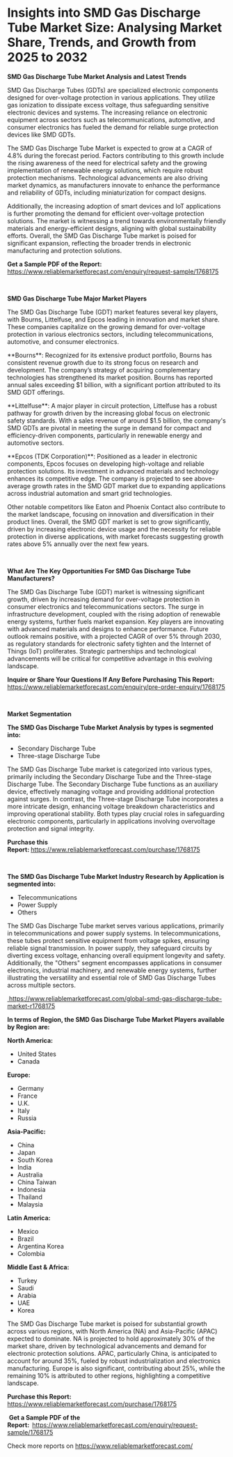 <p><h1>Insights into SMD Gas Discharge Tube Market Size: Analysing Market Share, Trends, and Growth from 2025 to 2032</h1></p><p><strong>SMD Gas Discharge Tube Market Analysis and Latest Trends</strong></p>
<p><p>SMD Gas Discharge Tubes (GDTs) are specialized electronic components designed for over-voltage protection in various applications. They utilize gas ionization to dissipate excess voltage, thus safeguarding sensitive electronic devices and systems. The increasing reliance on electronic equipment across sectors such as telecommunications, automotive, and consumer electronics has fueled the demand for reliable surge protection devices like SMD GDTs.</p><p>The SMD Gas Discharge Tube Market is expected to grow at a CAGR of 4.8% during the forecast period. Factors contributing to this growth include the rising awareness of the need for electrical safety and the growing implementation of renewable energy solutions, which require robust protection mechanisms. Technological advancements are also driving market dynamics, as manufacturers innovate to enhance the performance and reliability of GDTs, including miniaturization for compact designs.</p><p>Additionally, the increasing adoption of smart devices and IoT applications is further promoting the demand for efficient over-voltage protection solutions. The market is witnessing a trend towards environmentally friendly materials and energy-efficient designs, aligning with global sustainability efforts. Overall, the SMD Gas Discharge Tube market is poised for significant expansion, reflecting the broader trends in electronic manufacturing and protection solutions.</p></p>
<p><strong>Get a Sample PDF of the Report:&nbsp;</strong> <a href="https://www.reliablemarketforecast.com/enquiry/request-sample/1768175?utm_campaign=2140&utm_medium=2&utm_source=Github&utm_content=ia&utm_term=13022025&utm_id=smd-gas-discharge-tube">https://www.reliablemarketforecast.com/enquiry/request-sample/1768175</a></p>
<p>&nbsp;</p>
<p><strong>SMD Gas Discharge Tube Major Market Players</strong></p>
<p><p>The SMD Gas Discharge Tube (GDT) market features several key players, with Bourns, Littelfuse, and Epcos leading in innovation and market share. These companies capitalize on the growing demand for over-voltage protection in various electronics sectors, including telecommunications, automotive, and consumer electronics.</p><p>**Bourns**: Recognized for its extensive product portfolio, Bourns has consistent revenue growth due to its strong focus on research and development. The company’s strategy of acquiring complementary technologies has strengthened its market position. Bourns has reported annual sales exceeding $1 billion, with a significant portion attributed to its SMD GDT offerings.</p><p>**Littelfuse**: A major player in circuit protection, Littelfuse has a robust pathway for growth driven by the increasing global focus on electronic safety standards. With a sales revenue of around $1.5 billion, the company's SMD GDTs are pivotal in meeting the surge in demand for compact and efficiency-driven components, particularly in renewable energy and automotive sectors.</p><p>**Epcos (TDK Corporation)**: Positioned as a leader in electronic components, Epcos focuses on developing high-voltage and reliable protection solutions. Its investment in advanced materials and technology enhances its competitive edge. The company is projected to see above-average growth rates in the SMD GDT market due to expanding applications across industrial automation and smart grid technologies.</p><p>Other notable competitors like Eaton and Phoenix Contact also contribute to the market landscape, focusing on innovation and diversification in their product lines. Overall, the SMD GDT market is set to grow significantly, driven by increasing electronic device usage and the necessity for reliable protection in diverse applications, with market forecasts suggesting growth rates above 5% annually over the next few years.</p></p>
<p>&nbsp;</p>
<p><strong>What Are The Key Opportunities For SMD Gas Discharge Tube Manufacturers?</strong></p>
<p><p>The SMD Gas Discharge Tube (GDT) market is witnessing significant growth, driven by increasing demand for over-voltage protection in consumer electronics and telecommunications sectors. The surge in infrastructure development, coupled with the rising adoption of renewable energy systems, further fuels market expansion. Key players are innovating with advanced materials and designs to enhance performance. Future outlook remains positive, with a projected CAGR of over 5% through 2030, as regulatory standards for electronic safety tighten and the Internet of Things (IoT) proliferates. Strategic partnerships and technological advancements will be critical for competitive advantage in this evolving landscape.</p></p>
<p><strong>Inquire or Share Your Questions If Any Before Purchasing This Report:</strong> <a href="https://www.reliablemarketforecast.com/enquiry/pre-order-enquiry/1768175?utm_campaign=2140&utm_medium=2&utm_source=Github&utm_content=ia&utm_term=13022025&utm_id=smd-gas-discharge-tube">https://www.reliablemarketforecast.com/enquiry/pre-order-enquiry/1768175</a></p>
<p>&nbsp;</p>
<p><strong>Market Segmentation</strong></p>
<p><strong>The SMD Gas Discharge Tube Market Analysis by types is segmented into:</strong></p>
<p><ul><li>Secondary Discharge Tube</li><li>Three-stage Discharge Tube</li></ul></p>
<p><p>The SMD Gas Discharge Tube market is categorized into various types, primarily including the Secondary Discharge Tube and the Three-stage Discharge Tube. The Secondary Discharge Tube functions as an auxiliary device, effectively managing voltage and providing additional protection against surges. In contrast, the Three-stage Discharge Tube incorporates a more intricate design, enhancing voltage breakdown characteristics and improving operational stability. Both types play crucial roles in safeguarding electronic components, particularly in applications involving overvoltage protection and signal integrity.</p></p>
<p><strong>Purchase this Report:&nbsp;</strong><a href="https://www.reliablemarketforecast.com/purchase/1768175?utm_campaign=2140&utm_medium=2&utm_source=Github&utm_content=ia&utm_term=13022025&utm_id=smd-gas-discharge-tube">https://www.reliablemarketforecast.com/purchase/1768175</a></p>
<p>&nbsp;</p>
<p><strong>The SMD Gas Discharge Tube Market Industry Research by Application is segmented into:</strong></p>
<p><ul><li>Telecommunications</li><li>Power Supply</li><li>Others</li></ul></p>
<p><p>The SMD Gas Discharge Tube market serves various applications, primarily in telecommunications and power supply systems. In telecommunications, these tubes protect sensitive equipment from voltage spikes, ensuring reliable signal transmission. In power supply, they safeguard circuits by diverting excess voltage, enhancing overall equipment longevity and safety. Additionally, the "Others" segment encompasses applications in consumer electronics, industrial machinery, and renewable energy systems, further illustrating the versatility and essential role of SMD Gas Discharge Tubes across multiple sectors.</p></p>
<p><a href="https://www.reliablemarketforecast.com/global-smd-gas-discharge-tube-market-r1768175?utm_campaign=2140&utm_medium=2&utm_source=Github&utm_content=ia&utm_term=13022025&utm_id=smd-gas-discharge-tube">&nbsp;https://www.reliablemarketforecast.com/global-smd-gas-discharge-tube-market-r1768175</a></p>
<p><strong>In terms of Region, the SMD Gas Discharge Tube Market Players available by Region are:</strong></p>
<p>
    <p> <strong> North America: </strong>
        <ul>
            <li>United States</li>
            <li>Canada</li>
        </ul>
        </p> 
    <p> <strong> Europe: </strong>
        <ul>
            <li>Germany</li>
            <li>France</li>
            <li>U.K.</li>
            <li>Italy</li>
            <li>Russia</li>
        </ul>
        </p> 
    <p> <strong> Asia-Pacific: </strong>
        <ul>
            <li>China</li>
            <li>Japan</li>
            <li>South Korea</li>
            <li>India</li>
            <li>Australia</li>
            <li>China Taiwan</li>
            <li>Indonesia</li>
            <li>Thailand</li>
            <li>Malaysia</li>
        </ul>
        </p> 
    <p> <strong> Latin America: </strong>
        <ul>
            <li>Mexico</li>
            <li>Brazil</li>
            <li>Argentina Korea</li>
            <li>Colombia</li>
        </ul>
        </p> 
    <p> <strong> Middle East & Africa: </strong>
        <ul>
            <li>Turkey</li>
            <li>Saudi</li>
            <li>Arabia</li>
            <li>UAE</li>
            <li>Korea</li>
        </ul>
    </p>
    </p>
<p><p>The SMD Gas Discharge Tube market is poised for substantial growth across various regions, with North America (NA) and Asia-Pacific (APAC) expected to dominate. NA is projected to hold approximately 30% of the market share, driven by technological advancements and demand for electronic protection solutions. APAC, particularly China, is anticipated to account for around 35%, fueled by robust industrialization and electronics manufacturing. Europe is also significant, contributing about 25%, while the remaining 10% is attributed to other regions, highlighting a competitive landscape.</p></p>
<p><strong>Purchase this Report: </strong><a href="https://www.reliablemarketforecast.com/purchase/1768175?utm_campaign=2140&utm_medium=2&utm_source=Github&utm_content=ia&utm_term=13022025&utm_id=smd-gas-discharge-tube">https://www.reliablemarketforecast.com/purchase/1768175</a></p>
<p>&nbsp;<strong>Get a Sample PDF of the Report:&nbsp;&nbsp;</strong><a href="https://www.reliablemarketforecast.com/enquiry/request-sample/1768175?utm_campaign=2140&utm_medium=2&utm_source=Github&utm_content=ia&utm_term=13022025&utm_id=smd-gas-discharge-tube">https://www.reliablemarketforecast.com/enquiry/request-sample/1768175</a></p>
<p><strong></strong></p>
<p>Check more reports on <a href="https://www.reliablemarketforecast.com/?utm_campaign=2140&utm_medium=2&utm_source=Github&utm_content=ia&utm_term=13022025&utm_id=smd-gas-discharge-tube">https://www.reliablemarketforecast.com/</a></p>